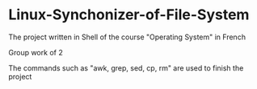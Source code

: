 # Linux-Synchonizer-of-File-System

The project written in Shell of the course "Operating System" in French

Group work of 2

The commands such as "awk, grep, sed, cp, rm" are used to finish the project
